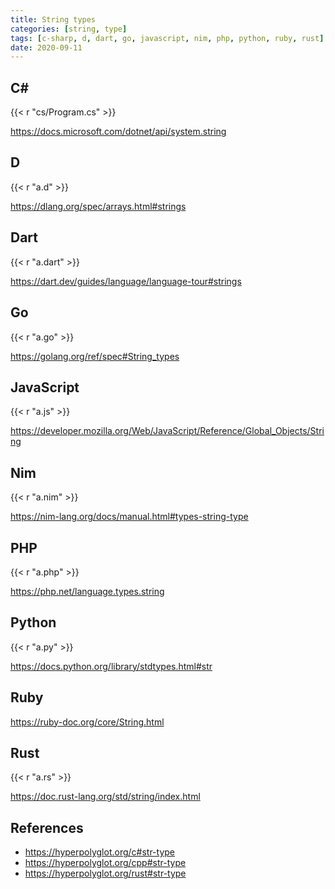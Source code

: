 ```yaml
---
title: String types
categories: [string, type]
tags: [c-sharp, d, dart, go, javascript, nim, php, python, ruby, rust]
date: 2020-09-11
---
```


## C#

{{< r "cs/Program.cs" >}}

<https://docs.microsoft.com/dotnet/api/system.string>

## D

{{< r "a.d" >}}

<https://dlang.org/spec/arrays.html#strings>

## Dart

{{< r "a.dart" >}}

<https://dart.dev/guides/language/language-tour#strings>

## Go

{{< r "a.go" >}}

<https://golang.org/ref/spec#String_types>

## JavaScript

{{< r "a.js" >}}

<https://developer.mozilla.org/Web/JavaScript/Reference/Global_Objects/String>

## Nim

{{< r "a.nim" >}}

<https://nim-lang.org/docs/manual.html#types-string-type>

## PHP

{{< r "a.php" >}}

<https://php.net/language.types.string>

## Python

{{< r "a.py" >}}

<https://docs.python.org/library/stdtypes.html#str>

## Ruby

<https://ruby-doc.org/core/String.html>

## Rust

{{< r "a.rs" >}}

<https://doc.rust-lang.org/std/string/index.html>

## References

- <https://hyperpolyglot.org/c#str-type>
- <https://hyperpolyglot.org/cpp#str-type>
- <https://hyperpolyglot.org/rust#str-type>
